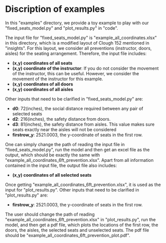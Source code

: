 # Discription of examples
In this "examples" directory, we provide a toy example to play with our "fixed_seats_model.py" and "plot_results.py" in "code".

The input file for "fixed_seats_model.py" is "example_all_coordinates.xlsx" in this directory, which is a modified layout of Clough 152 mentioned in "insights". For this layout, we consider all preventions (instructor, doors, aisles) for the seating arrangement. Therefore, the input file includes:
* **(x,y) coordinates of all seats**
* **(x,y) coordinate of the instructor**: If you do not consider the movement of the instructor, this can be useful. However, we consider the movement of the instructor for this example.
* **(x,y) coordinates of all doors**
* **(x,y) coordinates of all aisles**

Other inputs that need to be clarified in "fixed_seats_model.py" are:
* **d0**: 72(inches), the social distance required between any pair of selected seats
* **d2**: 216(inches), the safety distance from doors.
* **d3**: 81(inches), the safety distance from aisles. This value makes sure seats exactly near the aisles will not be considered
* **firstrow_y**: 2521.0003, the y-coordinate of seats in the first row.

One can simply change the path of reading the input file in "fixed_seats_model.py", run the model and then get an excel file as the output, which should be exactly the same with "example_all_coordinates_6ft_prevention.xlsx". Apart from all information contained in the input file, the output file also includes:
* **(x,y) coordinates of all selected seats**

Once getting "example_all_coordinates_6ft_prevention.xlsx", it is used as the input for "plot_results.py". Other inputs that need to be clarified in "plot_results.py" are:
* **firstrow_y**: 2521.0003, the y-coordinate of seats in the first row.

The user should change the path of reading "example_all_coordinates_6ft_prevention.xlsx" in "plot_results.py", run the model, and then get a pdf file, which plots the locations of the first row, the doors, the aisles, the selected seats and unselected seats. The pdf file should be "example_all_coordinates_6ft_prevention_plot.pdf".
